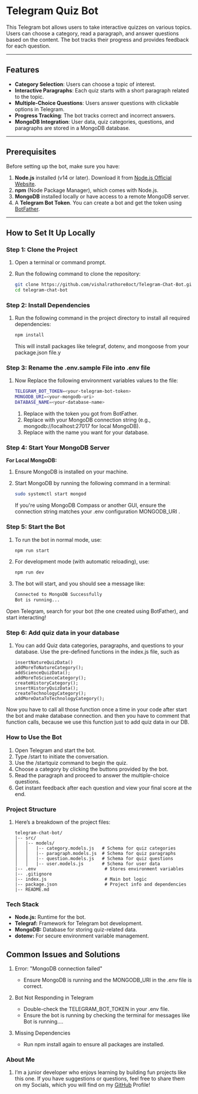 # Telegram Quiz Bot

This Telegram bot allows users to take interactive quizzes on various topics. Users can choose a category, read a paragraph, and answer questions based on the content. The bot tracks their progress and provides feedback for each question.

---

## Features

- **Category Selection**: Users can choose a topic of interest.
- **Interactive Paragraphs**: Each quiz starts with a short paragraph related to the topic.
- **Multiple-Choice Questions**: Users answer questions with clickable options in Telegram.
- **Progress Tracking**: The bot tracks correct and incorrect answers.
- **MongoDB Integration**: User data, quiz categories, questions, and paragraphs are stored in a MongoDB database.

---

## Prerequisites

Before setting up the bot, make sure you have:

1. **Node.js** installed (v14 or later). Download it from [Node.js Official Website](https://nodejs.org/).
2. **npm** (Node Package Manager), which comes with Node.js.
3. **MongoDB** installed locally or have access to a remote MongoDB server.
4. A **Telegram Bot Token**. You can create a bot and get the token using [BotFather](https://core.telegram.org/bots#botfather).

---

## How to Set It Up Locally

### Step 1: Clone the Project

1. Open a terminal or command prompt.
2. Run the following command to clone the repository:

   ```bash
   git clone https://github.com/vishalrathore8oct/Telegram-Chat-Bot.git
   cd telegram-chat-bot
   ```

### Step 2: Install Dependencies
1. Run the following command in the project directory to install all required dependencies:

    ```bash
    npm install
    ```

    This will install packages like telegraf, dotenv, and mongoose from your package.json file.y

### Step 3: Rename the .env.sample File into .env file

1. Now Replace the following environment variables values to the file:

    ```bash
    TELEGRAM_BOT_TOKEN=<your-telegram-bot-token>
    MONGODB_URI=<your-mongodb-uri>
    DATABASE_NAME=<your-database-name>
    ```

    1. Replace <your-telegram-bot-token> with the token you got from BotFather.
    2. Replace <your-mongodb-uri> with your MongoDB connection string (e.g., mongodb://localhost:27017 for local MongoDB).
    3. Replace <your-database-name> with the name you want for your database.

### Step 4: Start Your MongoDB Server
**For Local MongoDB:**

1. Ensure MongoDB is installed on your machine.

2. Start MongoDB by running the following command in a terminal:

    ```bash
    sudo systemctl start mongod
    ```


    If you're using MongoDB Compass or another GUI, ensure the connection string matches your .env configuration MONGODB_URI .

### Step 5: Start the Bot
1. To run the bot in normal mode, use:

    ```bash
    npm run start
    ```

2. For development mode (with automatic reloading), use:

    ```bash
    npm run dev
    ``` 

3. The bot will start, and you should see a message like:


    ```bash
    Connected to MongoDB Successfully
    Bot is running...
    ```

Open Telegram, search for your bot (the one created using BotFather), and start interacting!


### Step 6: Add quiz data in your database

1. You can add Quiz data categories, paragraphs, and questions to your database. Use the pre-defined functions in the index.js file, such as 

    ```
    insertNatureQuizData()
    addMoreToNatureCategory();
    addScienceQuizData();
    addMoreToScienceCategory();
    createHistoryCategory();
    insertHistoryQuizData();
    createTechnologyCategory();
    addMoreDataToTechnologyCategory();
    ```
Now you have to call all those function once a time in your code after start the bot and make database connection.
and then you have to comment that function calls, because we use this function just to add quiz data in our DB. 



### How to Use the Bot
1. Open Telegram and start the bot.
2. Type /start to initiate the conversation.
3. Use the /startquiz command to begin the quiz.
4. Choose a category by clicking the buttons provided by the bot.
5. Read the paragraph and proceed to answer the multiple-choice questions.
6. Get instant feedback after each question and view your final score at the end.

### Project Structure
1. Here’s a breakdown of the project files:

    ```
    telegram-chat-bot/
    |-- src/
    │   |-- models/
    │   │   |-- category.models.js   # Schema for quiz categories
    │   │   |-- paragraph.models.js  # Schema for quiz paragraphs
    │   │   |-- question.models.js   # Schema for quiz questions
    │   │   |-- user.models.js       # Schema for user data
    |-- .env                          # Stores environment variables
    |-- .gitignore
    |-- index.js                      # Main bot logic
    |-- package.json                  # Project info and dependencies
    |-- README.md

    ```
### Tech Stack
- **Node.js:** Runtime for the bot.
- **Telegraf:** Framework for Telegram bot development.
- **MongoDB:** Database for storing quiz-related data.
- **dotenv:** For secure environment variable management.

## Common Issues and Solutions
1. Error: "MongoDB connection failed"

    - Ensure MongoDB is running and the MONGODB_URI in the .env file is correct.
2. Bot Not Responding in Telegram

    - Double-check the TELEGRAM_BOT_TOKEN in your .env file.
    - Ensure the bot is running by checking the terminal for messages like Bot is running....
3. Missing Dependencies

    - Run npm install again to ensure all packages are installed.

### About Me
1. I’m a junior developer who enjoys learning by building fun projects like this one. If you have suggestions or questions, feel free to share them on my Socials, which you will find on my [GitHub](https://github.com/vishalrathore8oct) Profile!






